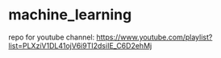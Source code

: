 # machine_learning

repo for youtube channel: https://www.youtube.com/playlist?list=PLXziV1DL41ojV6i9TI2dsiIE_C6D2ehMj
